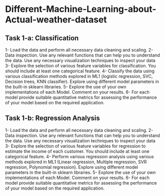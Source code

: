 # Different-Machine-Learning-about-Actual-weather-dataset
## Task 1-a: Classification
1- Load the data and perform all necessary data cleaning and scaling.
2- Data inspection. Use any relevant functions that can help you to understand the data. Use any
necessary visualization techniques to inspect your data
3- Explore the selection of various feature variables for classification. You should include at least
one categorical feature.
4- Classify the data using various classification methods explored in ML1 (logistic regression,
SVC, Decision trees, KNN classifier). Explore using different model parameters in the built-in
sklearn libraries.
5- Explore the use of your own implementations of each Model. Comment on your results.
6- For each model provide suitable quantitative metrics for assessing the performance of your
model based on the required application.

## Task 1-b: Regression Analysis
1- Load the data and perform all necessary data cleaning and scaling.
2- Data inspection. Use any relevant functions that can help you to understand the data. Use any
necessary visualization techniques to inspect your data
3- Explore the selection of various feature variables for regression to estimate the income of each
customer. You should include at least one categorical feature.
4- Perform various regression analysis using various methods explored in ML1 (Linear regression,
Multiple regression, SVR regression, Polynomial regression). Explore using different model
parameters in the built-in sklearn libraries.
5- Explore the use of your own implementations of each Model. Comment on your results.
6- For each model provide suitable quantitative metrics for assessing the performance of your
model based on the required application.
